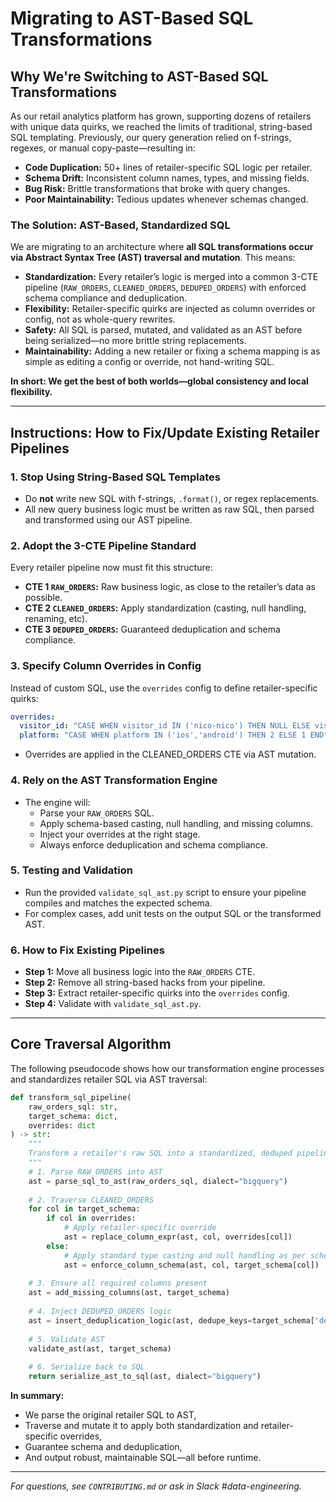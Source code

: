 # Migrating to AST-Based SQL Transformations

## Why We're Switching to AST-Based SQL Transformations

As our retail analytics platform has grown, supporting dozens of retailers with unique data quirks, we reached the limits of traditional, string-based SQL templating. Previously, our query generation relied on f-strings, regexes, or manual copy-paste—resulting in:

- **Code Duplication:** 50+ lines of retailer-specific SQL logic per retailer.
- **Schema Drift:** Inconsistent column names, types, and missing fields.
- **Bug Risk:** Brittle transformations that broke with query changes.
- **Poor Maintainability:** Tedious updates whenever schemas changed.

### The Solution: AST-Based, Standardized SQL

We are migrating to an architecture where **all SQL transformations occur via Abstract Syntax Tree (AST) traversal and mutation**. This means:

- **Standardization:** Every retailer’s logic is merged into a common 3-CTE pipeline (`RAW_ORDERS`, `CLEANED_ORDERS`, `DEDUPED_ORDERS`) with enforced schema compliance and deduplication.
- **Flexibility:** Retailer-specific quirks are injected as column overrides or config, not as whole-query rewrites.
- **Safety:** All SQL is parsed, mutated, and validated as an AST before being serialized—no more brittle string replacements.
- **Maintainability:** Adding a new retailer or fixing a schema mapping is as simple as editing a config or override, not hand-writing SQL.

**In short: We get the best of both worlds—global consistency and local flexibility.**

---

## Instructions: How to Fix/Update Existing Retailer Pipelines

### 1. **Stop Using String-Based SQL Templates**
- Do **not** write new SQL with f-strings, `.format()`, or regex replacements.
- All new query business logic must be written as raw SQL, then parsed and transformed using our AST pipeline.

### 2. **Adopt the 3-CTE Pipeline Standard**

Every retailer pipeline now must fit this structure:
- **CTE 1 `RAW_ORDERS`:** Raw business logic, as close to the retailer’s data as possible.
- **CTE 2 `CLEANED_ORDERS`:** Apply standardization (casting, null handling, renaming, etc).
- **CTE 3 `DEDUPED_ORDERS`:** Guaranteed deduplication and schema compliance.

### 3. **Specify Column Overrides in Config**

Instead of custom SQL, use the `overrides` config to define retailer-specific quirks:
```yaml
overrides:
  visitor_id: "CASE WHEN visitor_id IN ('nico-nico') THEN NULL ELSE visitor_id END"
  platform: "CASE WHEN platform IN ('ios','android') THEN 2 ELSE 1 END"
```
- Overrides are applied in the CLEANED_ORDERS CTE via AST mutation.

### 4. **Rely on the AST Transformation Engine**

- The engine will:
    - Parse your `RAW_ORDERS` SQL.
    - Apply schema-based casting, null handling, and missing columns.
    - Inject your overrides at the right stage.
    - Always enforce deduplication and schema compliance.

### 5. **Testing and Validation**

- Run the provided `validate_sql_ast.py` script to ensure your pipeline compiles and matches the expected schema.
- For complex cases, add unit tests on the output SQL or the transformed AST.

### 6. **How to Fix Existing Pipelines**

- **Step 1:** Move all business logic into the `RAW_ORDERS` CTE.
- **Step 2:** Remove all string-based hacks from your pipeline.
- **Step 3:** Extract retailer-specific quirks into the `overrides` config.
- **Step 4:** Validate with `validate_sql_ast.py`.

---

## Core Traversal Algorithm

The following pseudocode shows how our transformation engine processes and standardizes retailer SQL via AST traversal:

```python
def transform_sql_pipeline(
    raw_orders_sql: str, 
    target_schema: dict, 
    overrides: dict
) -> str:
    """
    Transform a retailer's raw SQL into a standardized, deduped pipeline using AST traversal.
    """
    # 1. Parse RAW_ORDERS into AST
    ast = parse_sql_to_ast(raw_orders_sql, dialect="bigquery")
    
    # 2. Traverse CLEANED_ORDERS
    for col in target_schema:
        if col in overrides:
            # Apply retailer-specific override
            ast = replace_column_expr(ast, col, overrides[col])
        else:
            # Apply standard type casting and null handling as per schema
            ast = enforce_column_schema(ast, col, target_schema[col])
    
    # 3. Ensure all required columns present
    ast = add_missing_columns(ast, target_schema)
    
    # 4. Inject DEDUPED_ORDERS logic
    ast = insert_deduplication_logic(ast, dedupe_keys=target_schema['dedupe_keys'])
    
    # 5. Validate AST
    validate_ast(ast, target_schema)
    
    # 6. Serialize back to SQL
    return serialize_ast_to_sql(ast, dialect="bigquery")
```

**In summary:**  
- We parse the original retailer SQL to AST,
- Traverse and mutate it to apply both standardization and retailer-specific overrides,
- Guarantee schema and deduplication,
- And output robust, maintainable SQL—all before runtime.

---

_For questions, see `CONTRIBUTING.md` or ask in Slack #data-engineering._

